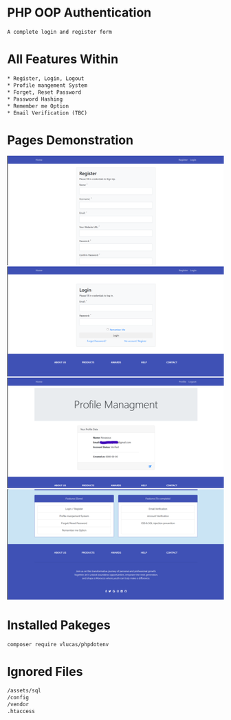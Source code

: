 # PHP OOP Authentication
    A complete login and register form

# All Features Within
    * Register, Login, Logout
    * Profile mangement System
    * Forget, Reset Password
    * Password Hashing
    * Remember me Option
    * Email Verification (TBC)

# Pages Demonstration
![register.php](assets/img/oop_register.png)
![login.php](assets/img/oop_login.png)
![profile.php](assets/img/oop_profile.png)
![index.php](assets/img/oop_home.png)

# Installed Pakeges
    composer require vlucas/phpdotenv

# Ignored Files
    /assets/sql
    /config
    /vendor
    .htaccess
